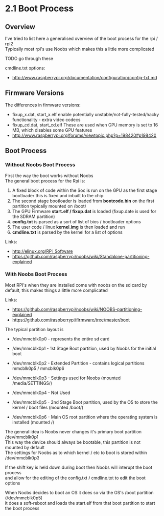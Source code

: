 # 2.1 Boot Process

## Overview

I've tried to list here a generalised overview of the boot process for the rpi / rpi2 <br />
Typically most rpi's use Noobs which makes this a little more complicated

TODO go through these

cmdline.txt options:

* http://www.raspberrypi.org/documentation/configuration/config-txt.md

## Firmware Versions

The differences in firmware versions:

* fixup_x.dat, start_x.elf enable potentially unstable/not-fully-tested/hacky functionality - extra video codecs
* fixup_cd.dat, start_cd.elf These are used when GPU memory is set to 16 MB, which disables some GPU features
* http://www.raspberrypi.org/forums/viewtopic.php?p=198420#p198420

## Boot Process

### Without Noobs Boot Process

First the way the boot works without Noobs <br />
The general boot process for the Rpi is:

1. A fixed block of code within the Soc is run on the GPU as the first stage bootloader this is fixed and inbuilt to the chip
2. The second stage bootloader is loaded from **bootcode.bin** on the first partition typically mounted on /boot/
3. The GPU Firmware **start.elf / fixup.dat** is loaded (fixup.date is used for the SDRAM partition)
4. **config.txt** is parsed as a sort of list of bios / bootloader options
4. The user code / linux **kernel.img** is then loaded and run
5. **cmdline.txt** is parsed by the kernel for a list of options

Links:

* http://elinux.org/RPi_Software
* https://github.com/raspberrypi/noobs/wiki/Standalone-partitioning-explained


### With Noobs Boot Process

Most RPI's when they are installed come with noobs on the sd card by default, this makes things a little more complicated

Links:

* https://github.com/raspberrypi/noobs/wiki/NOOBS-partitioning-explained
* https://github.com/raspberrypi/firmware/tree/master/boot

The typical partition layout is

* /dev/mmcblk0p0 - represents the entire sd card
* /dev/mmcblk0p1 - 1st Stage Boot partition, used by Noobs for the initial boot
* /dev/mmcblk0p2 - Extended Partition - contains logical partitions mmcblk0p5 / mmcblk0p6
* /dev/mmcblk0p3 - Settings used for Noobs (mounted /media/SETTINGS/)
* /dev/mmcblk0p4 - Not Used

* /dev/mmcblk0p5 - 2nd Stage Boot partition, used by the OS to store the kernel / boot files (mounted /boot/)
* /dev/mmcblk0p6 - Main OS root partition where the operating system is installed (mounted /)

The general idea is Noobs never changes it's primary boot partition /dev/mmcblk0p1 <br />
This way the device should always be bootable, this partition is not mounted by default <br />
The settings for Noobs as to which kernel / etc to boot is stored within /dev/mmcblk0p3

If the shift key is held down during boot then Noobs will interupt the boot process <br />
and allow for the editing of the config.txt / cmdline.txt to edit the boot options

When Noobs decides to boot an OS it does so via the OS's /boot partition (/dev/mmcblk0p5) <br />
it does a soft-reboot and loads the start.elf from that boot partition to start the boot process
